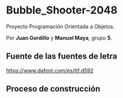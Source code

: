 # Bubble_Shooter-2048
Proyecto Programación Orientada a Objetos.

Por **Juan Gordillo** y **Manuel Maya**, grupo **5**.
## Fuente de las fuentes de letra
https://www.dafont.com/es/ttf.d592
## Proceso de construcción
